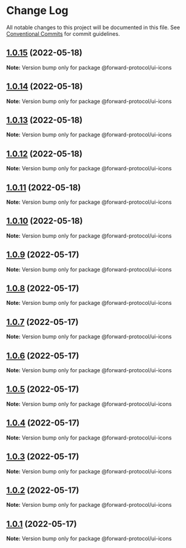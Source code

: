# Change Log

All notable changes to this project will be documented in this file.
See [Conventional Commits](https://conventionalcommits.org) for commit guidelines.

## [1.0.15](https://github.com/Forward-Protocol/forward-design-system/compare/@forward-protocol/ui-icons@1.0.14...@forward-protocol/ui-icons@1.0.15) (2022-05-18)

**Note:** Version bump only for package @forward-protocol/ui-icons





## [1.0.14](https://github.com/Forward-Protocol/forward-design-system/compare/@forward-protocol/ui-icons@1.0.13...@forward-protocol/ui-icons@1.0.14) (2022-05-18)

**Note:** Version bump only for package @forward-protocol/ui-icons





## [1.0.13](https://github.com/Forward-Protocol/forward-design-system/compare/@forward-protocol/ui-icons@1.0.12...@forward-protocol/ui-icons@1.0.13) (2022-05-18)

**Note:** Version bump only for package @forward-protocol/ui-icons





## [1.0.12](https://github.com/Forward-Protocol/forward-design-system/compare/@forward-protocol/ui-icons@1.0.11...@forward-protocol/ui-icons@1.0.12) (2022-05-18)

**Note:** Version bump only for package @forward-protocol/ui-icons





## [1.0.11](https://github.com/Forward-Protocol/forward-design-system/compare/@forward-protocol/ui-icons@1.0.10...@forward-protocol/ui-icons@1.0.11) (2022-05-18)

**Note:** Version bump only for package @forward-protocol/ui-icons





## [1.0.10](https://github.com/Forward-Protocol/forward-design-system/compare/@forward-protocol/ui-icons@1.0.9...@forward-protocol/ui-icons@1.0.10) (2022-05-18)

**Note:** Version bump only for package @forward-protocol/ui-icons





## [1.0.9](https://github.com/Forward-Protocol/forward-design-system/compare/@forward-protocol/ui-icons@1.0.8...@forward-protocol/ui-icons@1.0.9) (2022-05-17)

**Note:** Version bump only for package @forward-protocol/ui-icons





## [1.0.8](https://github.com/Forward-Protocol/forward-design-system/compare/@forward-protocol/ui-icons@1.0.7...@forward-protocol/ui-icons@1.0.8) (2022-05-17)

**Note:** Version bump only for package @forward-protocol/ui-icons





## [1.0.7](https://github.com/Forward-Protocol/forward-design-system/compare/@forward-protocol/ui-icons@1.0.6...@forward-protocol/ui-icons@1.0.7) (2022-05-17)

**Note:** Version bump only for package @forward-protocol/ui-icons





## [1.0.6](https://github.com/Forward-Protocol/forward-design-system/compare/@forward-protocol/ui-icons@1.0.5...@forward-protocol/ui-icons@1.0.6) (2022-05-17)

**Note:** Version bump only for package @forward-protocol/ui-icons





## [1.0.5](https://github.com/Forward-Protocol/forward-design-system/compare/@forward-protocol/ui-icons@1.0.4...@forward-protocol/ui-icons@1.0.5) (2022-05-17)

**Note:** Version bump only for package @forward-protocol/ui-icons





## [1.0.4](https://github.com/Forward-Protocol/forward-design-system/compare/@forward-protocol/ui-icons@1.0.3...@forward-protocol/ui-icons@1.0.4) (2022-05-17)

**Note:** Version bump only for package @forward-protocol/ui-icons





## [1.0.3](https://github.com/Forward-Protocol/forward-design-system/compare/@forward-protocol/ui-icons@1.0.2...@forward-protocol/ui-icons@1.0.3) (2022-05-17)

**Note:** Version bump only for package @forward-protocol/ui-icons





## [1.0.2](https://github.com/Forward-Protocol/forward-design-system/compare/@forward-protocol/ui-icons@1.0.1...@forward-protocol/ui-icons@1.0.2) (2022-05-17)

**Note:** Version bump only for package @forward-protocol/ui-icons





## [1.0.1](https://github.com/Forward-Protocol/forward-design-system/compare/@forward-protocol/ui-icons@1.0.0...@forward-protocol/ui-icons@1.0.1) (2022-05-17)

**Note:** Version bump only for package @forward-protocol/ui-icons
